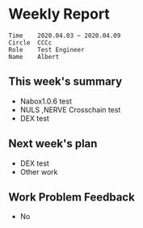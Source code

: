 # Weekly Report 
```
Time	2020.04.03 ~ 2020.04.09
Circle	CCCc
Role	Test Engineer
Name	Albert
```
## This week's summary 
- Nabox1.0.6 test
- NULS ,NERVE Crosschain test
- DEX test



## Next week's plan

- DEX test
- Other work


## Work Problem Feedback 
- No 

